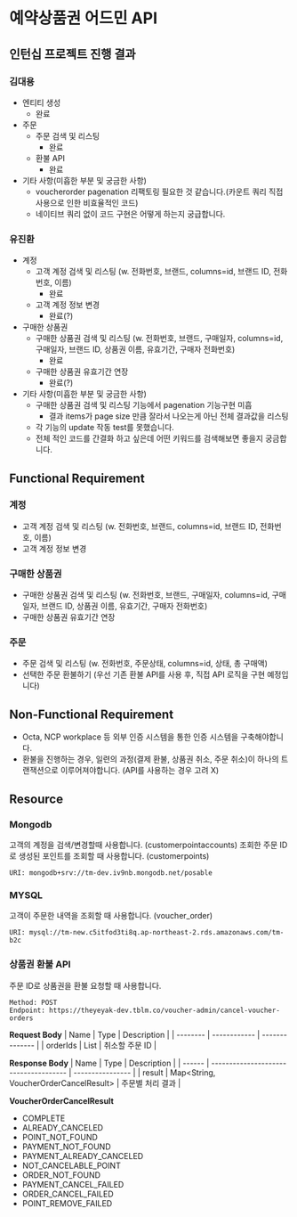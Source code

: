 # 예약상품권 어드민 API

## 인턴십 프로젝트 진행 결과

### 김대용
- 엔티티 생성
  - 완료
- 주문
  - 주문 검색 및 리스팅
    - 완료
  - 환불 API
    - 완료
- 기타 사항(미흡한 부분 및 궁금한 사항)
  - voucherorder pagenation 리팩토링 필요한 것 같습니다.(카운트 쿼리 직접 사용으로 인한 비효율적인 코드)
  - 네이티브 쿼리 없이 코드 구현은 어떻게 하는지 궁급합니다.

### 유진환
- 계정
    - 고객 계정 검색 및 리스팅 (w. 전화번호, 브랜드, columns=id, 브랜드 ID, 전화번호, 이름)
      - 완료
    - 고객 계정 정보 변경
      - 완료(?)
- 구매한 상품권
  - 구매한 상품권 검색 및 리스팅 (w. 전화번호, 브랜드, 구매일자, columns=id, 구매일자, 브랜드 ID, 상품권 이름, 유효기간, 구매자 전화번호)
    - 완료
  - 구매한 상품권 유효기간 연장
    - 완료(?)
- 기타 사항(미흡한 부분 및 궁금한 사항)
  - 구매한 상품권 검색 및 리스팅 기능에서 pagenation 기능구현 미흡
    - 결과 items가 page size 만큼 잘라서 나오는게 아닌 전체 결과값을 리스팅
  - 각 기능의 update 작동 test를 못했습니다.
  - 전체 적인 코드를 간결화 하고 싶은데 어떤 키워드를 검색해보면 좋을지 궁금합니다.


## Functional Requirement
### 계정
- 고객 계정 검색 및 리스팅 (w. 전화번호, 브랜드, columns=id, 브랜드 ID, 전화번호, 이름)
- 고객 계정 정보 변경

### 구매한 상품권
- 구매한 상품권 검색 및 리스팅 (w. 전화번호, 브랜드, 구매일자, columns=id, 구매일자, 브랜드 ID, 상품권 이름, 유효기간, 구매자 전화번호)
- 구매한 상품권 유효기간 연장

### 주문
- 주문 검색 및 리스팅 (w. 전화번호, 주문상태, columns=id, 상태, 총 구매액)
- 선택한 주문 환불하기 (우선 기존 환불 API를 사용 후, 직접 API 로직을 구현 예정입니다)

## Non-Functional Requirement

- Octa, NCP workplace 등 외부 인증 시스템을 통한 인증 시스템을 구축해야합니다.
- 환불을 진행하는 경우, 일련의 과정(결제 환불, 상품권 취소, 주문 취소)이 하나의 트랜잭션으로 이루어져야합니다. (API를 사용하는 경우 고려 X)

## Resource
### Mongodb
고객의 계정을 검색/변경할때 사용합니다. (customerpointaccounts)
조회한 주문 ID로 생성된 포인트를 조회할 때 사용합니다. (customerpoints)
```
URI: mongodb+srv://tm-dev.iv9nb.mongodb.net/posable
```

### MYSQL
고객이 주문한 내역을 조회할 때 사용합니다. (voucher_order)

```
URI: mysql://tm-new.c5itfod3ti8q.ap-northeast-2.rds.amazonaws.com/tm-b2c
```

### 상품권 환불 API
주문 ID로 상품권을 환불 요청할 때 사용합니다.
```
Method: POST
Endpoint: https://theyeyak-dev.tblm.co/voucher-admin/cancel-voucher-orders
```

**Request Body**
| Name     | Type         | Description    |
| -------- | ------------ | -------------- |
| orderIds | List<String> | 취소할 주문 ID |

**Response Body**
| Name   | Type                                  | Description      |
| ------ | ------------------------------------- | ---------------- |
| result | Map<String, VoucherOrderCancelResult> | 주문별 처리 결과 |

**VoucherOrderCancelResult**
- COMPLETE
- ALREADY_CANCELED
- POINT_NOT_FOUND
- PAYMENT_NOT_FOUND
- PAYMENT_ALREADY_CANCELED
- NOT_CANCELABLE_POINT
- ORDER_NOT_FOUND
- PAYMENT_CANCEL_FAILED
- ORDER_CANCEL_FAILED
- POINT_REMOVE_FAILED
